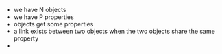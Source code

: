 
* we have N objects
* we have P properties
* objects get some properties
* a link exists between two objects when the two objects share the same property
* 

